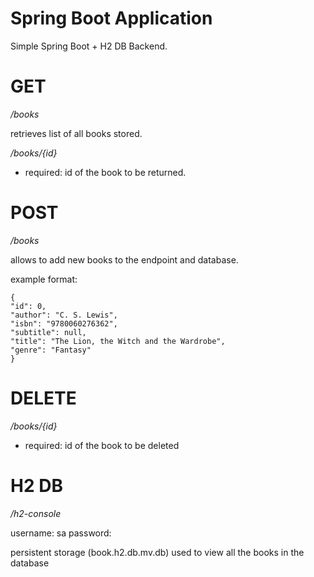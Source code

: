 
  

# Spring Boot Application

  

Simple Spring Boot + H2 DB Backend.

  

# GET

*/books*

retrieves list of all books stored.


*/books/{id}*

* required: id of the book to be returned.

# POST

*/books*

allows to add new books to the endpoint and database.

example format:

```
{
"id": 0,
"author": "C. S. Lewis",
"isbn": "9780060276362",
"subtitle": null,
"title": "The Lion, the Witch and the Wardrobe",
"genre": "Fantasy"
}
```

# DELETE

*/books/{id}*

* required: id of the book to be deleted

# H2 DB

*/h2-console*

username: sa
password: 

persistent storage (book.h2.db.mv.db) used to view all the books in the database
